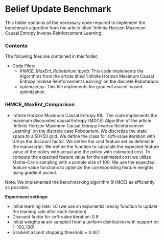 # Belief Update Benchmark
This folder contains all the necessary code required to implement the benchmark algorithm from the article titled 'Infinite Horizon Maximum Causal Entropy Inverse Reinforcement Learning'.

### Contents 
The following files are contained in this folder,

- Code Files:
  - *IHMCE_MaxEnt_Robotarium.ipynb*: This code implements the Algorithms from the article titled 'Infinite Horizon Maximum Causal Entropy Inverse Reinforcement Learning' on the discrete Robotarium.
  - *optimizer.py*: This file implements the gradient ascent-based optimization.

### IHMCE_MaxEnt_Comparison
- Infinite Horizon Maximum Causal Entropy IRL:
The code implements the maximum discounted causal Entropy (MDCE) Algorithm of the article 'Infinite Horizon Maximum Causal Entropy Inverse Reinforcement Learning' on the discrete case Robotarium. We discretize the state space to a 50$\times$50 grid. We define the class for soft-value iteration with 0.9 as the discount factor. We define the cost feature set as defined in the manuscript. We define the function to calculate the expected feature value of the policy with actual and the policy with estimated cost. To compute the expected feature value for the estimated cost we utilize Monte-Carlo sampling with a sample size of 100. We use the expected feature value functions to optimize the corresponding feature weights using gradient ascent.



Note: We implemented the benchmarking algorithm (IHMCE) as efficiently as possible. 

$\textbf{Experiment settings:}$
- Initial learning rate: 1.0 (we use an exponential decay function to update the learning rate after each iteration)
- Discount factor for soft-value iteration: 0.9
- Initial weights $\textbf{w}$ are sampled from a uniform distribution with support on $[-100,100]$ 
- Gradient ascent stopping threshold:= 0.001
